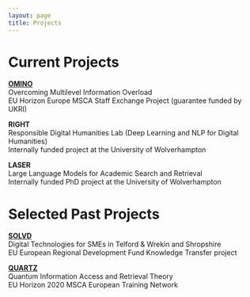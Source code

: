 ```yaml
---
layout: page
title: Projects
---
```

# Current Projects

**[OMINO](http://ominoproject.eu)**  
Overcoming Multilevel Information Overload  
EU Horizon Europe MSCA Staff Exchange Project (guarantee funded by UKRI)

**RIGHT**  
Responsible Digital Humanities Lab (Deep Learning and NLP for Digital Humanities)  
Internally funded project at the University of Wolverhampton

**LASER**  
Large Language Models for Academic Search and Retrieval  
Internally funded PhD project at the University of Wolverhampton

# Selected Past Projects
**[SOLVD](https://www.wlv.ac.uk/business-services/project-legacy-page/solvd/)**  
Digital Technologies for SMEs in Telford & Wrekin and Shropshire  
EU European Regional Development Fund Knowledge Transfer project

**[QUARTZ](http://www.quartz-itn.eu)**  
Quantum Information Access and Retrieval Theory  
EU Horizon 2020 MSCA European Training Network  
